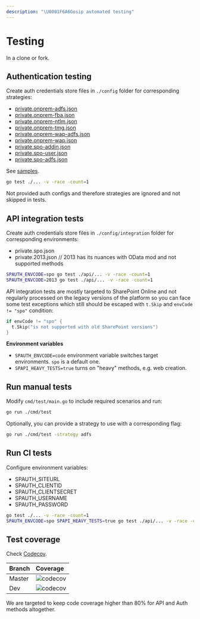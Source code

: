 ```yaml
---
description: "\U0001F6A6Gosip automated testing"
---
```


# Testing

In a clone or fork.

## Authentication testing

Create auth credentials store files in `./config` folder for corresponding strategies:

* [private.onprem-adfs.json](../auth/strategies/adfs.md#on-premises-configuration)
* [private.onprem-fba.json](../auth/strategies/fba.md#json)
* [private.onprem-ntlm.json](../auth/strategies/ntlm.md#json)
* [private.onprem-tmg.json](../auth/strategies/tmg.md#json)
* [private.onprem-wap-adfs.json](../auth/strategies/adfs.md#on-premises-behing-wap-configuration)
* [private.onprem-wap.json](../auth/strategies/adfs.md#on-premises-behing-wap-configuration)
* [private.spo-addin.json](../auth/strategies/addin.md#json)
* [private.spo-user.json](../auth/strategies/saml.md#json)
* [private.spo-adfs.json](../auth/strategies/adfs.md#sharepoint-online-configuration)

See [samples](https://github.com/koltyakov/gosip-docs/tree/3818da275a317ce807a5dbe14eade1086e60cc7f/contributing/config/samples/README.md).

```bash
go test ./... -v -race -count=1
```

Not provided auth configs and therefore strategies are ignored and not skipped in tests.

## API integration tests

Create auth credentials store files in `./config/integration` folder for corresponding environments:

* private.spo.json
* private.2013.json // 2013 has its nuances with OData mod and not supported methods

```bash
SPAUTH_ENVCODE=spo go test ./api/... -v -race -count=1
SPAUTH_ENVCODE=2013 go test ./api/... -v -race -count=1
```

API integration tests are mostly targeted to SharePoint Online and not regularly processed on the legacy versions of the platform so you can face some test exceptions which still should be escaped with `t.Skip` and `envCode != "spo"` condition:

```go
if envCode != "spo" {
  t.Skip("is not supported with old SharePoint versions")
}
```

**Environment variables**

* `SPAUTH_ENVCODE=code` environment variable switches target environments. `spo` is a default one.
* `SPAPI_HEAVY_TESTS=true` turns on "heavy" methods, e.g. web creation.

## Run manual tests

Modify `cmd/test/main.go` to include required scenarios and run:

```bash
go run ./cmd/test
```

Optionally, you can provide a strategy to use with a corresponding flag:

```bash
go run ./cmd/test -strategy adfs
```

## Run CI tests

Configure environment variables:

* SPAUTH\_SITEURL
* SPAUTH\_CLIENTID
* SPAUTH\_CLIENTSECRET
* SPAUTH\_USERNAME
* SPAUTH\_PASSWORD

```bash
go test ./... -v -race -count=1
SPAUTH_ENVCODE=spo SPAPI_HEAVY_TESTS=true go test ./api/... -v -race -count=1
```

## Test coverage

Check [Codecov](https://codecov.io/gh/koltyakov/gosip).

| Branch | Coverage |
| :--- | :--- |
| Master | ![codecov](https://codecov.io/gh/koltyakov/gosip/branch/master/graph/badge.svg) |
| Dev | ![codecov](https://codecov.io/gh/koltyakov/gosip/branch/dev/graph/badge.svg) |

We are targeted to keep code coverage higher than 80% for API and Auth methods altogether.

